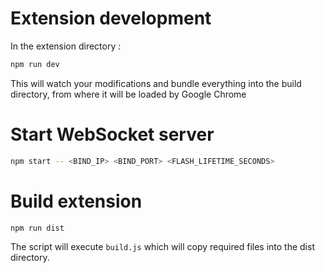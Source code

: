 # Extension development

In the extension directory :

```bash
npm run dev
```

This will watch your modifications and bundle everything into the build directory, from where it will be loaded by Google Chrome

# Start WebSocket server

```bash
npm start -- <BIND_IP> <BIND_PORT> <FLASH_LIFETIME_SECONDS>
```

# Build extension

```bash
npm run dist
```

The script will execute `build.js` which will copy required files into the dist directory.